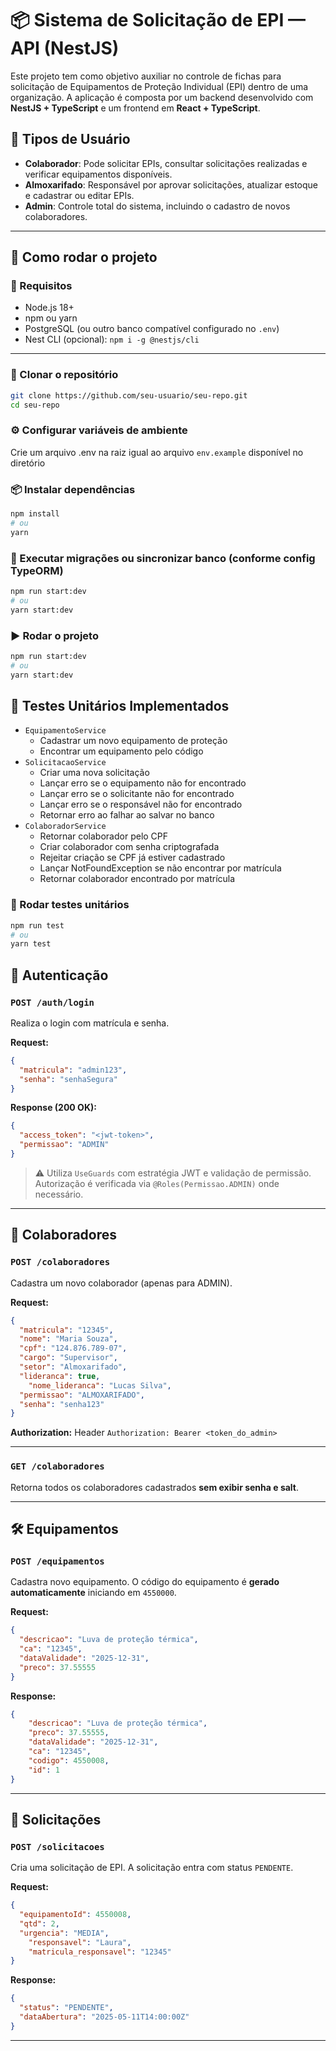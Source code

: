 # 📦 Sistema de Solicitação de EPI — API (NestJS)

Este projeto tem como objetivo auxiliar no controle de fichas para solicitação de Equipamentos de Proteção Individual (EPI) dentro de uma organização. A aplicação é composta por um backend desenvolvido com **NestJS + TypeScript** e um frontend em **React + TypeScript**.

## 👤 Tipos de Usuário

- **Colaborador**: Pode solicitar EPIs, consultar solicitações realizadas e verificar equipamentos disponíveis.
- **Almoxarifado**: Responsável por aprovar solicitações, atualizar estoque e cadastrar ou editar EPIs.
- **Admin**: Controle total do sistema, incluindo o cadastro de novos colaboradores.

---

## 🚀 Como rodar o projeto

### 🧰 Requisitos

- Node.js 18+
- npm ou yarn
- PostgreSQL (ou outro banco compatível configurado no `.env`)
- Nest CLI (opcional): `npm i -g @nestjs/cli`

---

### 📁 Clonar o repositório

```bash
git clone https://github.com/seu-usuario/seu-repo.git
cd seu-repo
```

### ⚙️ Configurar variáveis de ambiente
Crie um arquivo .env na raiz igual ao arquivo `env.example` disponível no diretório

### 📦 Instalar dependências
```bash
npm install
# ou
yarn
```

### 🔧 Executar migrações ou sincronizar banco (conforme config TypeORM)
```bash
npm run start:dev
# ou
yarn start:dev
```
### ▶️ Rodar o projeto
```bash
npm run start:dev
# ou
yarn start:dev
```
## 🧪 Testes Unitários Implementados

- `EquipamentoService`
  - Cadastrar um novo equipamento de proteção
  - Encontrar um equipamento pelo código
- `SolicitacaoService`
  - Criar uma nova solicitação
  - Lançar erro se o equipamento não for encontrado 
  - Lançar erro se o solicitante não for encontrado 
  - Lançar erro se o responsável não for encontrado
  - Retornar erro ao falhar ao salvar no banco
- `ColaboradorService`
  - Retornar colaborador pelo CPF
  - Criar colaborador com senha criptografada
  - Rejeitar criação se CPF já estiver cadastrado 
  - Lançar NotFoundException se não encontrar por matrícula
  - Retornar colaborador encontrado por matrícula
 
### 🧪 Rodar testes unitários
```bash
npm run test
# ou
yarn test
```

## 🔐 Autenticação

### `POST /auth/login`
Realiza o login com matrícula e senha.

**Request:**
```json
{
  "matricula": "admin123",
  "senha": "senhaSegura"
}
```

**Response (200 OK):**
```json
{
  "access_token": "<jwt-token>",
  "permissao": "ADMIN"
}
```

> ⚠️ Utiliza `UseGuards` com estratégia JWT e validação de permissão. Autorização é verificada via `@Roles(Permissao.ADMIN)` onde necessário.

---

## 👥 Colaboradores

### `POST /colaboradores`
Cadastra um novo colaborador (apenas para ADMIN).

**Request:**
```json
{
  "matricula": "12345",
  "nome": "Maria Souza",
  "cpf": "124.876.789-07",
  "cargo": "Supervisor",
  "setor": "Almoxarifado",
  "lideranca": true,
	"nome_lideranca": "Lucas Silva",
  "permissao": "ALMOXARIFADO",
  "senha": "senha123"
}
```

**Authorization:**
Header `Authorization: Bearer <token_do_admin>`

---

### `GET /colaboradores`
Retorna todos os colaboradores cadastrados **sem exibir senha e salt**.

---

## 🛠️ Equipamentos

### `POST /equipamentos`
Cadastra novo equipamento. O código do equipamento é **gerado automaticamente** iniciando em `4550000`.

**Request:**
```json
{
  "descricao": "Luva de proteção térmica",
  "ca": "12345",
  "dataValidade": "2025-12-31",
  "preco": 37.55555
}
```

**Response:**
```json
{
	"descricao": "Luva de proteção térmica",
	"preco": 37.55555,
	"dataValidade": "2025-12-31",
	"ca": "12345",
	"codigo": 4550008,
	"id": 1
}
```

---

## 📄 Solicitações

### `POST /solicitacoes`
Cria uma solicitação de EPI. A solicitação entra com status `PENDENTE`.

**Request:**
```json
{
  "equipamentoId": 4550008,
  "qtd": 2,
  "urgencia": "MEDIA",
	"responsavel": "Laura",
	"matricula_responsavel": "12345"
}
```

**Response:**
```json
{
  "status": "PENDENTE",
  "dataAbertura": "2025-05-11T14:00:00Z"
}
```

---
